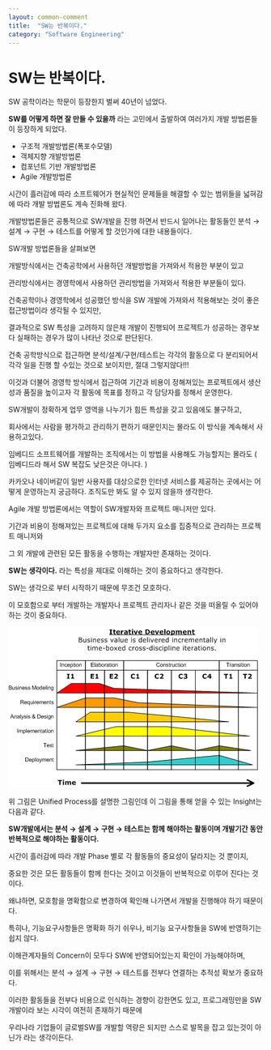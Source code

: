 ```yaml
---
layout: common-comment
title:  "SW는 반복이다."
category: "Software Engineering"
---
```


# SW는 반복이다.

SW 공학이라는 학문이 등장한지 벌써 40년이 넘었다.

**SW를 어떻게 하면 잘 만들 수 있을까** 라는 고민에서 출발하여 여러가지 개발 방법론들이 등장하게 되었다.

* 구조적 개발방법론(폭포수모델)
* 객체지향 개발방법론
* 컴포넌트 기반 개발방법론
* Agile 개발방법론

시간이 흘러감에 따라 소프트웨어가 현실적인 문제들을 해결할 수 있는 범위들을 넓혀감에 따라 개발 방법론도 계속 진화해 왔다.

개발방법론들은 공통적으로 SW개발을 진행 하면서 반드시 일어나는 활동들인 분석 → 설계 → 구현 → 테스트를 어떻게 할 것인가에 대한 내용들이다.

SW개발 방법론들을 살펴보면

개발방식에서는 건축공학에서 사용하던 개발방법을 가져와서 적용한 부분이 있고 

관리방식에서는 경영학에서 사용하던 관리방법을 가져와서 적용한 부분들이 있다.

건축공학이나 경영학에서 성공했던 방식을 SW 개발에 가져와서 적용해보는 것이 좋은 접근방법이라 생각될 수 있지만,

결과적으로 SW 특성을 고려하지 않은채 개발이 진행되어 프로젝트가 성공하는 경우보다 실패하는 경우가 많이 나타난 것으로 판단된다.

건축 공학방식으로 접근하면 분석/설계/구현/테스트는 각각의 활동으로 다 분리되어서 각각 일을 진행 할 수있는 것으로 보이지만, 절대 그렇지않다!!!

이것과 더불어 경영학 방식에서 접근하여 기간과 비용이 정해져있는 프로젝트에서 생산성과 품질을 높이고자 각 활동에 목표를 정하고 각 담당자를 정해서 운영한다.

SW개발이 정확하게 업무 영역을 나누기가 힘든 특성을 갖고 있음에도 불구하고,

회사에서는 사람을 평가하고 관리하기 편하기 때문인지는 몰라도 이 방식을 계속해서 사용하고있다.

임베디드 소프트웨어를 개발하는 조직에서는 이 방법을 사용해도 가능할지는 몰라도 ( 임베디드라 해서 SW 복잡도 낮은것은 아니다. )

카카오나 네이버같이 일반 사용자를 대상으로한 인터넷 서비스를 제공하는 곳에서는 어떻게 운영하는지 궁금하다. 조직도만 봐도 알 수 있지 않을까 생각한다.

Agile 개발 방법론에서는 역할이 SW개발자와 프로젝트 매니저만 있다.

기간과 비용이 정해져있는 프로젝트에 대해 두가지 요소를 집중적으로 관리하는 프로젝트 매니저와

그 외 개발에 관련된 모든 활동을 수행하는 개발자만 존재하는 것이다.

**SW는 생각이다.** 라는 특성을 제대로 이해하는 것이 중요하다고 생각한다.

SW는 생각으로 부터 시작하기 때문에 무조건 모호하다.

이 모호함으로 부터 개발하는 개발자나 프로젝트 관리자나 같은 것을 떠올릴 수 있어야 하는 것이 중요하다.

![Image Alt Unified Process](/img/up.png)

위 그림은 Unified Process를 설명한 그림인데 이 그림을 통해 얻을 수 있는 Insight는 다음과 같다.

**SW개발에서는 분석 → 설계 → 구현 → 테스트는 함께 해야하는 활동이며 개발기간 동안 반복적으로 해야하는 활동이다.**

시간이 흘러감에 따라 개발 Phase 별로 각 활동들의 중요성이 달라지는 것 뿐이지,

중요한 것은 모든 활동들이 함께 한다는 것이고 이것들이 반복적으로 이루어 진다는 것이다.

왜냐하면, 모호함을 명확함으로 변경하여 확인해 나가면서 개발을 진행해야 하기 때문이다.

특히나, 기능요구사항들은 명확화 하기 쉬우나, 비기능 요구사항들을 SW에 반영하기는 쉽지 않다.

이해관계자들의 Concern이 모두다 SW에 반영되어있는지 확인이 가능해야하며,

이를 위해서는 분석 → 설계 → 구현 → 테스트를 전부다 연결하는 추적성 확보가 중요하다.

이러한 활동들을 전부다 비용으로 인식하는 경향이 강한면도 있고, 프로그래밍만을 SW개발이라 보는 시각이 여전히 존재하기 때문에

우리나라 기업들이 글로벌SW를 개발할 역량은 되지만 스스로 발목을 잡고 있는것이 아닌가 라는 생각이든다. 




